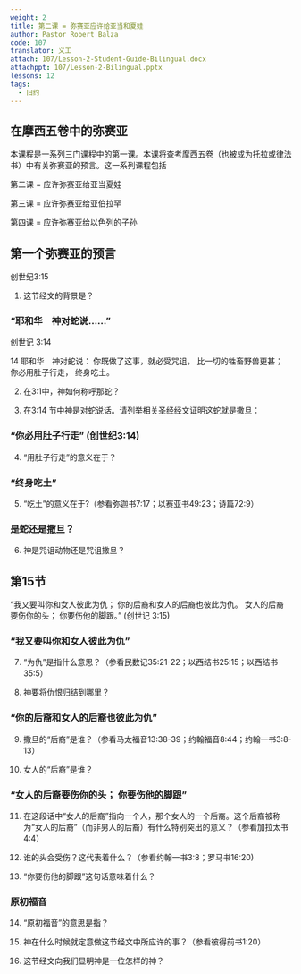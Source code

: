 ```yaml
---
weight: 2
title: 第二课 = 弥赛亚应许给亚当和夏娃
author: Pastor Robert Balza
code: 107
translator: 义工
attach: 107/Lesson-2-Student-Guide-Bilingual.docx
attachppt: 107/Lesson-2-Bilingual.pptx
lessons: 12
tags: 
  - 旧约
---
```

## 在摩西五卷中的弥赛亚

本课程是一系列三门课程中的第一课。本课将查考摩西五卷（也被成为托拉或律法书）中有关弥赛亚的预言。这一系列课程包括

第二课 = 应许弥赛亚给亚当夏娃

第三课 = 应许弥赛亚给亚伯拉罕

第四课 = 应许弥赛亚给以色列的子孙

## 第一个弥赛亚的预言

创世纪3:15

1)	这节经文的背景是？

### “耶和华　神对蛇说……”

创世记 3:14 

14 耶和华　神对蛇说： 你既做了这事，就必受咒诅， 比一切的牲畜野兽更甚； 你必用肚子行走， 终身吃土。 

2)	在3:1中，神如何称呼那蛇？

3)	在3:14 节中神是对蛇说话。请列举相关圣经经文证明这蛇就是撒旦：

### “你必用肚子行走” (创世纪3:14)

4)	“用肚子行走”的意义在于？

### “终身吃土”

5)	“吃土”的意义在于?（参看弥迦书7:17；以赛亚书49:23；诗篇72:9）

### 是蛇还是撒旦？

6)	神是咒诅动物还是咒诅撒旦？

## 第15节

“我又要叫你和女人彼此为仇； 你的后裔和女人的后裔也彼此为仇。 女人的后裔要伤你的头； 你要伤他的脚跟。” (创世记 3:15)

### “我又要叫你和女人彼此为仇”

7)	“为仇”是指什么意思？（参看民数记35:21-22；以西结书25:15；以西结书35:5）

8)  神要将仇恨归结到哪里？

### “你的后裔和女人的后裔也彼此为仇”

9)	撒旦的“后裔”是谁？（参看马太福音13:38-39；约翰福音8:44；约翰一书3:8-13）

10)	女人的“后裔”是谁？

### “女人的后裔要伤你的头； 你要伤他的脚跟”

11)	在这段话中“女人的后裔”指向一个人，那个女人的一个后裔。这个后裔被称为“女人的后裔”（而非男人的后裔）有什么特别突出的意义？（参看加拉太书4:4）

12)	谁的头会受伤？这代表着什么？（参看约翰一书3:8；罗马书16:20)

13)	“你要伤他的脚跟”这句话意味着什么？

### 原初福音

14)	“原初福音”的意思是指？

15)	神在什么时候就定意做这节经文中所应许的事？（参看彼得前书1:20）

16)	这节经文向我们显明神是一位怎样的神？